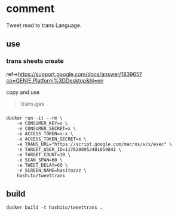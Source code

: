 # comment

Tweet read to trans Language.

## use
### trans sheets create

ref->https://support.google.com/docs/answer/183965?co=GENIE.Platform%3DDesktop&hl=en

copy and use
>trans.gas

###

```
docker run -it --rm \
    -e CONSUMER_KEY=x \
    -e CONSUMER_SECRET=x \
    -e ACCESS_TOKEN=x-x \
    -e ACCESS_TOKEN_SECRET=x \
    -e TRANS_URL="https://script.google.com/macros/s/x/exec" \
    -e TARGET_USER_ID=1176288952401059841 \
    -e TARGET_COUNT=10 \
    -e SCAN_SPAN=60 \
    -e TWEET_DELAY=60 \
    -e SCREEN_NAME=hasitozzz \
    hashito/tweettrans

```


## build

```
docker build -t hashito/tweettrans .
```